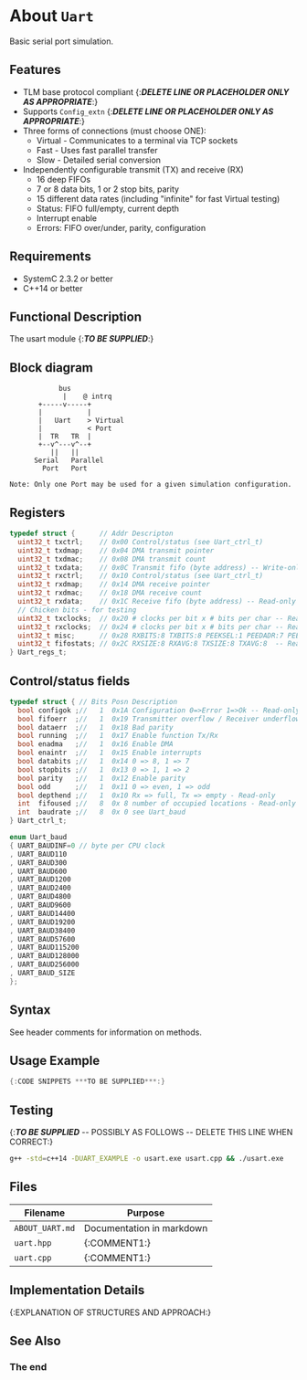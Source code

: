About `Uart`
============

Basic serial port simulation.

Features
--------
- TLM base protocol compliant {:***DELETE LINE OR PLACEHOLDER ONLY AS APPROPRIATE***:}
- Supports `Config_extn` {:***DELETE LINE OR PLACEHOLDER ONLY AS APPROPRIATE***:}
- Three forms of connections (must choose ONE):
  + Virtual - Communicates to a terminal via TCP sockets
  + Fast - Uses fast parallel transfer
  + Slow - Detailed serial conversion
- Independently configurable transmit (TX) and receive (RX)
  + 16 deep FIFOs
  + 7 or 8 data bits, 1 or 2 stop bits, parity
  + 15 different data rates (including "infinite" for fast Virtual testing)
  + Status: FIFO full/empty, current depth
  + Interrupt enable
  + Errors: FIFO over/under, parity, configuration

Requirements
------------
- SystemC 2.3.2 or better
- C++14 or better

Functional Description
----------------------

The usart module {:***TO BE SUPPLIED***:}

Block diagram
-------------

```
            bus
             |    @ intrq
       +-----v-----+
       |           |
       |   Uart    > Virtual
       |           < Port
       |  TR   TR  |
       +--v^---v^--+
          ||   ||
      Serial   Parallel
        Port   Port

Note: Only one Port may be used for a given simulation configuration.
```

Registers
---------

```c
typedef struct {      // Addr Descripton
  uint32_t txctrl;    // 0x00 Control/status (see Uart_ctrl_t) 
  uint32_t txdmap;    // 0x04 DMA transmit pointer
  uint32_t txdmac;    // 0x08 DMA transmit count
  uint32_t txdata;    // 0x0C Transmit fifo (byte address) -- Write-only
  uint32_t rxctrl;    // 0x10 Control/status (see Uart_ctrl_t)
  uint32_t rxdmap;    // 0x14 DMA receive pointer
  uint32_t rxdmac;    // 0x18 DMA receive count
  uint32_t rxdata;    // 0x1C Receive fifo (byte address) -- Read-only
  // Chicken bits - for testing
  uint32_t txclocks;  // 0x20 # clocks per bit x # bits per char -- Read-only
  uint32_t rxclocks;  // 0x24 # clocks per bit x # bits per char -- Read-only
  uint32_t misc;      // 0x28 RXBITS:8 TXBITS:8 PEEKSEL:1 PEEDADR:7 PEEKDATA:8
  uint32_t fifostats; // 0x2C RXSIZE:8 RXAVG:8 TXSIZE:8 TXAVG:8  -- Read-only
} Uart_regs_t;
```
Control/status fields
---------------------
```c
typedef struct { // Bits Posn Description
  bool configok ;//   1  0x1A Configuration 0=>Error 1=>Ok -- Read-only
  bool fifoerr  ;//   1  0x19 Transmitter overflow / Receiver underflow
  bool dataerr  ;//   1  0x18 Bad parity
  bool running  ;//   1  0x17 Enable function Tx/Rx
  bool enadma   ;//   1  0x16 Enable DMA
  bool enaintr  ;//   1  0x15 Enable interrupts
  bool databits ;//   1  0x14 0 => 8, 1 => 7
  bool stopbits ;//   1  0x13 0 => 1, 1 => 2
  bool parity   ;//   1  0x12 Enable parity
  bool odd      ;//   1  0x11 0 => even, 1 => odd
  bool depthend ;//   1  0x10 Rx => full, Tx => empty - Read-only
  int  fifoused ;//   8  0x 8 number of occupied locations - Read-only
  int  baudrate ;//   8  0x 0 see Uart_baud
} Uart_ctrl_t;

enum Uart_baud
{ UART_BAUDINF=0 // byte per CPU clock
, UART_BAUD110
, UART_BAUD300
, UART_BAUD600
, UART_BAUD1200
, UART_BAUD2400
, UART_BAUD4800
, UART_BAUD9600
, UART_BAUD14400
, UART_BAUD19200
, UART_BAUD38400
, UART_BAUD57600
, UART_BAUD115200
, UART_BAUD128000
, UART_BAUD256000
, UART_BAUD_SIZE
};

```

Syntax
------

See header comments for information on methods.

Usage Example
-------------

```cpp
{:CODE SNIPPETS ***TO BE SUPPLIED***:}
```

Testing
-----

{:***TO BE SUPPLIED*** -- POSSIBLY AS FOLLOWS -- DELETE THIS LINE WHEN CORRECT:}
```sh
g++ -std=c++14 -DUART_EXAMPLE -o usart.exe usart.cpp && ./usart.exe
```

Files
-----

  Filename         | Purpose                  
  ---------------- | -------------------------
  `ABOUT_UART.md`  | Documentation in markdown
  `uart.hpp`       | {:COMMENT1:}             
  `uart.cpp`       | {:COMMENT1:}             

Implementation Details
----------------------

{:EXPLANATION OF STRUCTURES AND APPROACH:}

See Also
--------

### The end
<!-- vim:tw=78
-->
